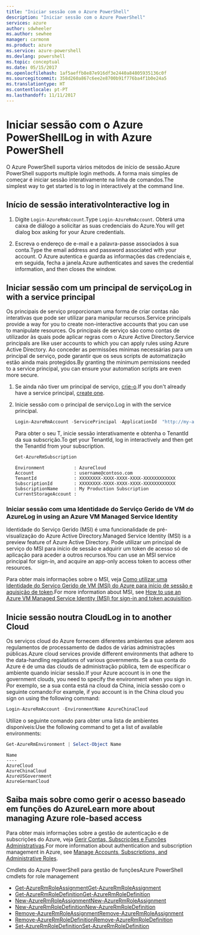 ```yaml
---
title: "Iniciar sessão com o Azure PowerShell"
description: "Iniciar sessão com o Azure PowerShell"
services: azure
author: sdwheeler
ms.author: sewhee
manager: carmonm
ms.product: azure
ms.service: azure-powershell
ms.devlang: powershell
ms.topic: conceptual
ms.date: 05/15/2017
ms.openlocfilehash: 1af5aeffb8e87e916df3e2440a84805935136c0f
ms.sourcegitcommit: 358d260a867c6ee2e8700b91f776ba4f1b0e24a5
ms.translationtype: HT
ms.contentlocale: pt-PT
ms.lasthandoff: 11/11/2017
---
```

# <a name="log-in-with-azure-powershell"></a><span data-ttu-id="abb2a-103">Iniciar sessão com o Azure PowerShell</span><span class="sxs-lookup"><span data-stu-id="abb2a-103">Log in with Azure PowerShell</span></span>

<span data-ttu-id="abb2a-104">O Azure PowerShell suporta vários métodos de início de sessão.</span><span class="sxs-lookup"><span data-stu-id="abb2a-104">Azure PowerShell supports multiple login methods.</span></span> <span data-ttu-id="abb2a-105">A forma mais simples de começar é iniciar sessão interativamente na linha de comandos.</span><span class="sxs-lookup"><span data-stu-id="abb2a-105">The simplest way to get started is to log in interactively at the command line.</span></span>

## <a name="interactive-log-in"></a><span data-ttu-id="abb2a-106">Início de sessão interativo</span><span class="sxs-lookup"><span data-stu-id="abb2a-106">Interactive log in</span></span>

1. <span data-ttu-id="abb2a-107">Digite `Login-AzureRmAccount`.</span><span class="sxs-lookup"><span data-stu-id="abb2a-107">Type `Login-AzureRmAccount`.</span></span> <span data-ttu-id="abb2a-108">Obterá uma caixa de diálogo a solicitar as suas credenciais do Azure.</span><span class="sxs-lookup"><span data-stu-id="abb2a-108">You will get dialog box asking for your Azure credentials.</span></span>

2. <span data-ttu-id="abb2a-109">Escreva o endereço de e-mail e a palavra-passe associados à sua conta.</span><span class="sxs-lookup"><span data-stu-id="abb2a-109">Type the email address and password associated with your account.</span></span> <span data-ttu-id="abb2a-110">O Azure autentica e guarda as informações das credenciais e, em seguida, fecha a janela.</span><span class="sxs-lookup"><span data-stu-id="abb2a-110">Azure authenticates and saves the credential information, and then closes the window.</span></span>

## <a name="log-in-with-a-service-principal"></a><span data-ttu-id="abb2a-111">Iniciar sessão com um principal de serviço</span><span class="sxs-lookup"><span data-stu-id="abb2a-111">Log in with a service principal</span></span>

<span data-ttu-id="abb2a-112">Os principais de serviço proporcionam uma forma de criar contas não interativas que pode ser utilizar para manipular recursos.</span><span class="sxs-lookup"><span data-stu-id="abb2a-112">Service principals provide a way for you to create non-interactive accounts that you can use to manipulate resources.</span></span> <span data-ttu-id="abb2a-113">Os principais de serviço são como contas de utilizador às quais pode aplicar regras com o Azure Active Directory.</span><span class="sxs-lookup"><span data-stu-id="abb2a-113">Service principals are like user accounts to which you can apply rules using Azure Active Directory.</span></span> <span data-ttu-id="abb2a-114">Ao conceder as permissões mínimas necessárias para um principal de serviço, pode garantir que os seus scripts de automatização estão ainda mais protegidos.</span><span class="sxs-lookup"><span data-stu-id="abb2a-114">By granting the minimum permissions needed to a service principal, you can ensure your automation scripts are even more secure.</span></span>

1. <span data-ttu-id="abb2a-115">Se ainda não tiver um principal de serviço, [crie-o](create-azure-service-principal-azureps.md).</span><span class="sxs-lookup"><span data-stu-id="abb2a-115">If you don't already have a service principal, [create one](create-azure-service-principal-azureps.md).</span></span>

2. <span data-ttu-id="abb2a-116">Inicie sessão com o principal de serviço.</span><span class="sxs-lookup"><span data-stu-id="abb2a-116">Log in with the service principal.</span></span>

    ```powershell
    Login-AzureRmAccount -ServicePrincipal -ApplicationId  "http://my-app" -Credential $pscredential -TenantId $tenantid
    ```

    <span data-ttu-id="abb2a-117">Para obter o seu T, inicie sessão interativamente e obtenha o TenantId da sua subscrição.</span><span class="sxs-lookup"><span data-stu-id="abb2a-117">To get your TenantId, log in interactively and then get the TenantId from your subscription.</span></span>

    ```powershell
    Get-AzureRmSubscription
    ```

    ```
    Environment           : AzureCloud
    Account               : username@contoso.com
    TenantId              : XXXXXXXX-XXXX-XXXX-XXXX-XXXXXXXXXXXX
    SubscriptionId        : XXXXXXXX-XXXX-XXXX-XXXX-XXXXXXXXXXXX
    SubscriptionName      : My Production Subscription
    CurrentStorageAccount :
    ```

### <a name="log-in-using-an-azure-vm-managed-service-identity"></a><span data-ttu-id="abb2a-118">Iniciar sessão com uma Identidade do Serviço Gerido de VM do Azure</span><span class="sxs-lookup"><span data-stu-id="abb2a-118">Log in using an Azure VM Managed Service Identity</span></span>

<span data-ttu-id="abb2a-119">Identidade do Serviço Gerido (MSI) é uma funcionalidade de pré-visualização do Azure Active Directory.</span><span class="sxs-lookup"><span data-stu-id="abb2a-119">Managed Service Identity (MSI) is a preview feature of Azure Active Directory.</span></span> <span data-ttu-id="abb2a-120">Pode utilizar um principal de serviço do MSI para início de sessão e adquirir um token de acesso só de aplicação para aceder a outros recursos.</span><span class="sxs-lookup"><span data-stu-id="abb2a-120">You can use an MSI service principal for sign-in, and acquire an app-only access token to access other resources.</span></span>

<span data-ttu-id="abb2a-121">Para obter mais informações sobre o MSI, veja [Como utilizar uma Identidade do Serviço Gerido de VM (MSI) do Azure para início de sessão e aquisição de token](/azure/active-directory/msi-how-to-get-access-token-using-msi).</span><span class="sxs-lookup"><span data-stu-id="abb2a-121">For more information about MSI, see [How to use an Azure VM Managed Service Identity (MSI) for sign-in and token acquisition](/azure/active-directory/msi-how-to-get-access-token-using-msi).</span></span>

## <a name="log-in-to-another-cloud"></a><span data-ttu-id="abb2a-122">Inicie sessão noutra Cloud</span><span class="sxs-lookup"><span data-stu-id="abb2a-122">Log in to another Cloud</span></span>

<span data-ttu-id="abb2a-123">Os serviços cloud do Azure fornecem diferentes ambientes que aderem aos regulamentos de processamento de dados de várias administrações públicas.</span><span class="sxs-lookup"><span data-stu-id="abb2a-123">Azure cloud services provide different environments that adhere to the data-handling regulations of various governments.</span></span> <span data-ttu-id="abb2a-124">Se a sua conta do Azure é de uma das clouds de administração pública, tem de especificar o ambiente quando iniciar sessão.</span><span class="sxs-lookup"><span data-stu-id="abb2a-124">If your Azure account is in one the government clouds, you need to specify the environment when you sign in.</span></span> <span data-ttu-id="abb2a-125">Por exemplo, se a sua conta está na cloud da China, inicia sessão com o seguinte comando:</span><span class="sxs-lookup"><span data-stu-id="abb2a-125">For example, if you account is in the China cloud you sign on using the following command:</span></span>

```powershell
Login-AzureRmAccount -EnvironmentName AzureChinaCloud
```

<span data-ttu-id="abb2a-126">Utilize o seguinte comando para obter uma lista de ambientes disponíveis:</span><span class="sxs-lookup"><span data-stu-id="abb2a-126">Use the following command to get a list of available environments:</span></span>

```powershell
Get-AzureRmEnvironment | Select-Object Name
```

```
Name
----
AzureCloud
AzureChinaCloud
AzureUSGovernment
AzureGermanCloud
```

## <a name="learn-more-about-managing-azure-role-based-access"></a><span data-ttu-id="abb2a-127">Saiba mais sobre como gerir o acesso baseado em funções do Azure</span><span class="sxs-lookup"><span data-stu-id="abb2a-127">Learn more about managing Azure role-based access</span></span>

<span data-ttu-id="abb2a-128">Para obter mais informações sobre a gestão de autenticação e de subscrições do Azure, veja [Gerir Contas, Subscrições e Funções Administrativas](/azure/active-directory/role-based-access-control-configure).</span><span class="sxs-lookup"><span data-stu-id="abb2a-128">For more information about authentication and subscription management in Azure, see [Manage Accounts, Subscriptions, and Administrative Roles](/azure/active-directory/role-based-access-control-configure).</span></span>

<span data-ttu-id="abb2a-129">Cmdlets do Azure PowerShell para gestão de funções</span><span class="sxs-lookup"><span data-stu-id="abb2a-129">Azure PowerShell cmdlets for role management</span></span>

* [<span data-ttu-id="abb2a-130">Get-AzureRmRoleAssignment</span><span class="sxs-lookup"><span data-stu-id="abb2a-130">Get-AzureRmRoleAssignment</span></span>](/powershell/module/AzureRM.Resources/Get-AzureRmRoleAssignment)
* [<span data-ttu-id="abb2a-131">Get-AzureRmRoleDefinition</span><span class="sxs-lookup"><span data-stu-id="abb2a-131">Get-AzureRmRoleDefinition</span></span>](/powershell/module/AzureRM.Resources/Get-AzureRmRoleDefinition)
* [<span data-ttu-id="abb2a-132">New-AzureRmRoleAssignment</span><span class="sxs-lookup"><span data-stu-id="abb2a-132">New-AzureRmRoleAssignment</span></span>](/powershell/module/AzureRM.Resources/New-AzureRmRoleAssignment)
* [<span data-ttu-id="abb2a-133">New-AzureRmRoleDefinition</span><span class="sxs-lookup"><span data-stu-id="abb2a-133">New-AzureRmRoleDefinition</span></span>](/powershell/module/AzureRM.Resources/New-AzureRmRoleDefinition)
* [<span data-ttu-id="abb2a-134">Remove-AzureRmRoleAssignment</span><span class="sxs-lookup"><span data-stu-id="abb2a-134">Remove-AzureRmRoleAssignment</span></span>](/powershell/module/AzureRM.Resources/Remove-AzureRmRoleAssignment)
* [<span data-ttu-id="abb2a-135">Remove-AzureRmRoleDefinition</span><span class="sxs-lookup"><span data-stu-id="abb2a-135">Remove-AzureRmRoleDefinition</span></span>](/powershell/module/AzureRM.Resources/Remove-AzureRmRoleDefinition)
* [<span data-ttu-id="abb2a-136">Set-AzureRmRoleDefinition</span><span class="sxs-lookup"><span data-stu-id="abb2a-136">Set-AzureRmRoleDefinition</span></span>](/powershell/moduel/AzureRM.Resources/Set-AzureRmRoleDefinition)
